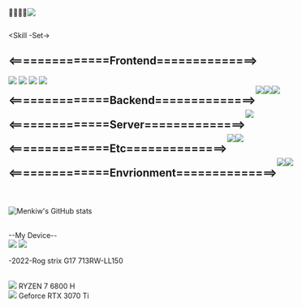 <div style="display:flex; flex-direction:row;">
<p>👋👋👋👋</p>
  <p>
  <a href="https://hits.seeyoufarm.com"><img src="https://hits.seeyoufarm.com/api/count/incr/badge.svg?url=https%3A%2F%2Fgithub.com%2Fhyeinisfree&count_bg=%2341B883&title_bg=%23CDC2C2&icon=github.svg&icon_color=%23E7E7E7&title=hits&edge_flat=true"/></a>
</p>
</div>



<div>

<Skill -Set->

</div>

<h2>
<==============Frontend==============>
</h2>
<a href="https://www.w3.org/Style/CSS/" target="_blank"><img src="https://img.shields.io/badge/css-1572B6?style=for-the-badge&logo=css3&logoColor=white"></a>
<a href="https://ko.legacy.reactjs.org/" target="_blank"><img src="https://img.shields.io/badge/html5-E34F26?style=for-the-badge&logo=html5&logoColor=white"></a>
<a href="https://ko.legacy.reactjs.org/" target="_blank"><img src="https://img.shields.io/badge/React-%2361DAFB?style=for-the-badge&logo=React&logoColor=black"/></a>
<a href="https://html.spec.whatwg.org/multipage/" target="_blank"><img src="https://img.shields.io/badge/javascript-F7DF1E?style=for-the-badge&logo=javascript&logoColor=black"></a>

</div>

<div style="display:flex; flex-direction:row; line-height: 5%;">
  
  <h2>
<==============Backend==============>
  </h2>
<a href="https://html.spec.whatwg.org/multipage/" target="_blank"><img src="https://img.shields.io/badge/python-3776AB?style=for-the-badge&logo=python&logoColor=white"></a>
<a href="https://nodejs.org/en" target="_blank"><img src="https://img.shields.io/badge/Node.js-%23339933?style=for-the-badge&logo=Node.js&logoColor=black"/></a>
<a href="https://ko.legacy.reactjs.org/" target="_blank"><img src="https://img.shields.io/badge/jupyter-%23F37626?style=for-the-badge&logo=Jupyter&logoColor=white"/></a>

</div>

<div style="display:flex; flex-direction:row; line-height: 5%;">
  
  <h2>
<==============Server==============>
  </h2>
<a href="https:/https://www.mysql.com/" target="_blank"><img src="https://img.shields.io/badge/mysql-4479A1?style=for-the-badge&logo=mysql&logoColor=white"></a>

</div>

<div style="display:flex; flex-direction:row; line-height: 5%;">
  
  <h2>
<==============Etc==============>
  </h2>
<a href="https://www.figma.com/" target="_blank"><img src="https://img.shields.io/badge/Figma-%23F24E1E?style=for-the-badge&logo=Figma&logoColor=white"/></a>
<a href="https://www.notion.com/" target="_blank"><img src="https://img.shields.io/badge/notion-%23000000?style=for-the-badge&logo=Notion&logoColor=white"/></a>

</div>

<div style="display:flex; flex-direction:row; line-height: 5%;">
  
  <h2>
<==============Envrionment==============>
  </h2>
<a href="https://www.microsoft.com/" target="_blank"><img src="https://img.shields.io/badge/windows11-%230078D4?style=for-the-badge&logo=windows11&logoColor=white"/></a>
<a href="https://www.microsoft.com/" target="_blank"><img src="https://img.shields.io/badge/visualstudiocode-%235C2D91?style=for-the-badge&logo=visualstudiocode&logoColor=black"/></a>

</div>

<br>
<br>
<!-- [![Top Langs](https://github-readme-stats.vercel.app/api/top-langs/?username=Menkiw&layout=compact)](https://github.com/anuraghazra/github-readme-stats) -->


![Menkiw's GitHub stats](https://github-readme-stats.vercel.app/api?username=Menkiw&include_all_commits=true&show_icons=true&theme=city_lights)

<!--
**Menkiw/Menkiw** is a ✨ _special_ ✨ repository because its `README.md` (this file) appears on your GitHub profile.



Here are some ideas to get you started:

- 🔭 I’m currently working on ...
- 🌱 I’m currently learning ...
- 👯 I’m looking to collaborate on ...
- 🤔 I’m looking for help with ...
- 💬 Ask me about ...
- 📫 How to reach me: ...
- 😄 Pronouns: ...
- ⚡ Fun fact: ...
-->

<Extra>
<br>
--My Device--
<br>
<a href="https://www.asus.com" target="_blank"><img src="https://img.shields.io/badge/ASUS-%23000000?style=for-the-badge&logo=ASUS&logoColor=white"/></a>
  <a href="https://www.asus.com" target="_blank"><img src="https://img.shields.io/badge/Republic of Gamers-%23FF0029?style=flat&logo=Republic of Gamers&logoColor=white"/></a>
  <p>-2022-Rog strix G17 713RW-LL150</p>
<br>
<a href="https://www.AMD.com" target="_blank"><img src="https://img.shields.io/badge/AMD-%23ED1C24?style=for-the-badge&logo=AMD&logoColor=white"/></a> RYZEN 7 6800 H
<br>
<a href="https://www.NVIDIA.com" target="_blank"><img src="https://img.shields.io/badge/NVIDIA-%2376B900?style=for-the-badge&logo=NVIDIA&logoColor=white"/></a> Geforce RTX 3070 Ti
<br>
